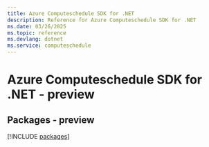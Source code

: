 ```yaml
---
title: Azure Computeschedule SDK for .NET
description: Reference for Azure Computeschedule SDK for .NET
ms.date: 03/26/2025
ms.topic: reference
ms.devlang: dotnet
ms.service: computeschedule
---
```

# Azure Computeschedule SDK for .NET - preview
## Packages - preview
[!INCLUDE [packages](computeschedule-index.md)]